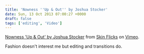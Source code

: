 ```yaml
---
title: 'Nowness ''Up & Out'' by Joshua Stocker'
date: Sun, 13 Oct 2013 07:00:27 +0000
draft: false
tags: ['editing', 'Video']
---
```


[Nowness 'Up & Out' by Joshua Stocker](http://vimeo.com/76329225) from [Skin Flicks](http://vimeo.com/skinflicks) on [Vimeo](https://vimeo.com).

Fashion doesn't interest me but editing and transitions do.